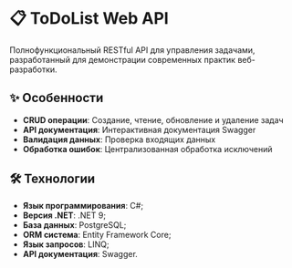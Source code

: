 # 📋 ToDoList Web API

Полнофункциональный RESTful API для управления задачами, разработанный для демонстрации современных практик веб-разработки.

## ✨ Особенности

- **CRUD операции**: Создание, чтение, обновление и удаление задач
- **API документация**: Интерактивная документация Swagger
- **Валидация данных**: Проверка входящих данных
- **Обработка ошибок**: Централизованная обработка исключений

## 🛠 Технологии

- **Язык программирования**: C#;
- **Версия .NET**: .NET 9;
- **База данных**: PostgreSQL;
- **ORM система**: Entity Framework Core;
- **Язык запросов**: LINQ;
- **API документация**: Swagger.
